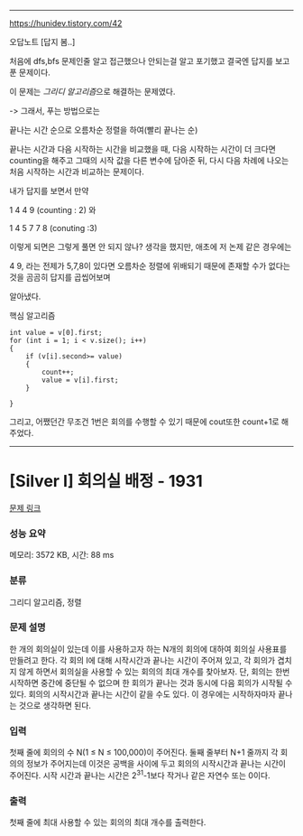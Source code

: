 ************

https://hunidev.tistory.com/42

오답노트 [답지 봄..]


처음에 dfs,bfs 문제인줄 알고 접근했으나 안되는걸 알고 포기했고 결국엔 답지를 보고 푼 문제이다.

이 문제는 *그리디 알고리즘*으로 해결하는 문제였다.

-> 그래서, 푸는 방법으로는

끝나는 시간 순으로 오름차순 정렬을 하여(빨리 끝나는 순)

끝나는 시간과 다음 시작하는 시간을 비교했을 때, 다음 시작하는 시간이 더 크다면
counting을 해주고 그때의 시작 값을 다른 변수에 담아준 뒤,
다시 다음 차례에 나오는 처음 시작하는 시간과 비교하는 문제이다.

내가 답지를 보면서 
만약

1	4
4	9 (counting : 2)
와

1	4
5	7
7	8 (conuting :3)

이렇게 되면은 그렇게 풀면 안 되지 않나? 생각을 했지만, 애초에 저 논제 같은 경우에는 

4 9, 라는 전제가 5,7,8이 있다면 오름차순 정렬에 위배되기 때문에 존재할 수가 없다는 것을 곰곰히 답지를 곱씹어보며

알아냈다.

핵심 알고리즘

	int value = v[0].first;
	for (int i = 1; i < v.size(); i++)
	{
		if (v[i].second>= value)
		{
			count++;
			value = v[i].first;
		}

	}

 그리고, 어쨌던간 무조건 1번은 회의를 수행할 수 있기 때문에 cout또한 count+1로 해주었다.


*************


# [Silver I] 회의실 배정 - 1931 

[문제 링크](https://www.acmicpc.net/problem/1931) 

### 성능 요약

메모리: 3572 KB, 시간: 88 ms

### 분류

그리디 알고리즘, 정렬

### 문제 설명

<p>한 개의 회의실이 있는데 이를 사용하고자 하는 N개의 회의에 대하여 회의실 사용표를 만들려고 한다. 각 회의 I에 대해 시작시간과 끝나는 시간이 주어져 있고, 각 회의가 겹치지 않게 하면서 회의실을 사용할 수 있는 회의의 최대 개수를 찾아보자. 단, 회의는 한번 시작하면 중간에 중단될 수 없으며 한 회의가 끝나는 것과 동시에 다음 회의가 시작될 수 있다. 회의의 시작시간과 끝나는 시간이 같을 수도 있다. 이 경우에는 시작하자마자 끝나는 것으로 생각하면 된다.</p>

### 입력 

 <p>첫째 줄에 회의의 수 N(1 ≤ N ≤ 100,000)이 주어진다. 둘째 줄부터 N+1 줄까지 각 회의의 정보가 주어지는데 이것은 공백을 사이에 두고 회의의 시작시간과 끝나는 시간이 주어진다. 시작 시간과 끝나는 시간은 2<sup>31</sup>-1보다 작거나 같은 자연수 또는 0이다.</p>

### 출력 

 <p>첫째 줄에 최대 사용할 수 있는 회의의 최대 개수를 출력한다.</p>

